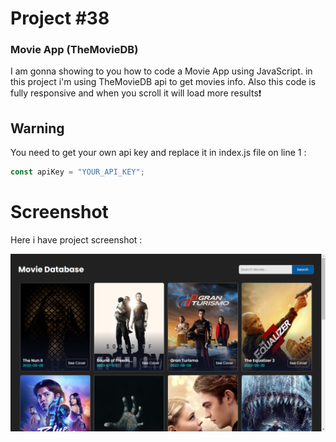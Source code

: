 # Project #38


### Movie App (TheMovieDB)
I am gonna showing to you how to code a Movie App using JavaScript. in this project i'm using TheMovieDB api to get movies info. Also this code is fully responsive and when you scroll it will load more results❗️

## Warning
You need to get your own api key and replace it in index.js file on line 1 :

```javascript
const apiKey = "YOUR_API_KEY";
```

# Screenshot
Here i have project screenshot :

![screenshot](result.png)

